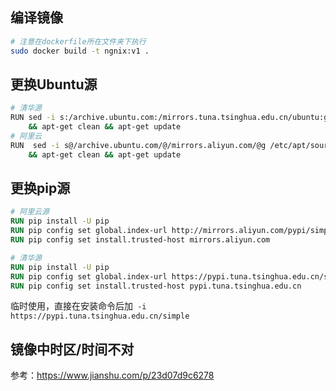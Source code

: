 ## 编译镜像

```bash
# 注意在dockerfile所在文件夹下执行
sudo docker build -t ngnix:v1 .
```



## 更换Ubuntu源

```bash
# 清华源
RUN sed -i s:/archive.ubuntu.com:/mirrors.tuna.tsinghua.edu.cn/ubuntu:g /etc/apt/sources.list \
    && apt-get clean && apt-get update
# 阿里云
RUN  sed -i s@/archive.ubuntu.com/@/mirrors.aliyun.com/@g /etc/apt/sources.list \
    && apt-get clean && apt-get update
```



## 更换pip源

```dockerfile
# 阿里云源
RUN pip install -U pip
RUN pip config set global.index-url http://mirrors.aliyun.com/pypi/simple
RUN pip config set install.trusted-host mirrors.aliyun.com

# 清华源
RUN pip install -U pip
RUN pip config set global.index-url https://pypi.tuna.tsinghua.edu.cn/simple
RUN pip config set install.trusted-host pypi.tuna.tsinghua.edu.cn
```

临时使用，直接在安装命令后加` -i https://pypi.tuna.tsinghua.edu.cn/simple`



## 镜像中时区/时间不对

参考：https://www.jianshu.com/p/23d07d9c6278